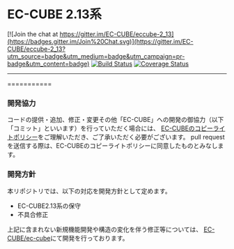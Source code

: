# EC-CUBE 2.13系

[![Join the chat at https://gitter.im/EC-CUBE/eccube-2_13](https://badges.gitter.im/Join%20Chat.svg)](https://gitter.im/EC-CUBE/eccube-2_13?utm_source=badge&utm_medium=badge&utm_campaign=pr-badge&utm_content=badge)
[![Build Status](https://travis-ci.org/EC-CUBE/eccube-2_13.svg)](https://travis-ci.org/EC-CUBE/eccube-2_13)
[![Coverage Status](https://coveralls.io/repos/EC-CUBE/eccube-2_13/badge.png)](https://coveralls.io/r/EC-CUBE/eccube-2_13)

* * * * * * * * * * * * * * * * * * * *

===========

### 開発協力

コードの提供・追加、修正・変更その他「EC-CUBE」への開発の御協力（以下「コミット」といいます）を行っていただく場合には、
[EC-CUBEのコピーライトポリシー](https://github.com/EC-CUBE/ec-cube/blob/50de4ac511ab5a5577c046b61754d98be96aa328/LICENSE.txt)をご理解いただき、ご了承いただく必要がございます。
pull requestを送信する際は、EC-CUBEのコピーライトポリシーに同意したものとみなします。

### 開発方針

本リポジトリでは、以下の対応を開発方針として定めます。

* EC-CUBE2.13系の保守
* 不具合修正

上記に含まれない新規機能開発や構造の変化を伴う修正等については、
[EC-CUBE/ec-cube](https://github.com/EC-CUBE/ec-cube)にて開発を行っております。

